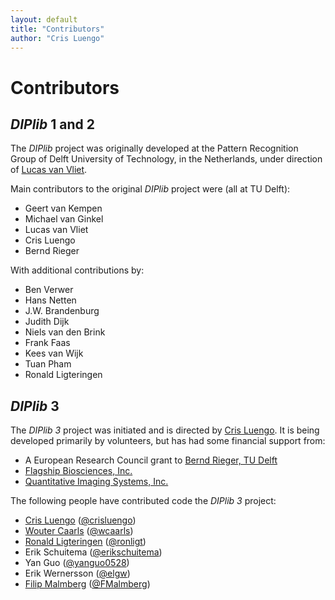 ```yaml
---
layout: default
title: "Contributors"
author: "Cris Luengo"
---
```


# Contributors

## *DIPlib* 1 and 2

The *DIPlib* project was originally developed at the Pattern Recognition
Group of Delft University of Technology, in the Netherlands, under direction
of [Lucas van Vliet](https://www.tudelft.nl/en/faculty-of-applied-sciences/about-faculty/dean/lucas-van-vliet/).

Main contributors to the original *DIPlib* project were (all at TU Delft):
* Geert van Kempen
* Michael van Ginkel
* Lucas van Vliet
* Cris Luengo
* Bernd Rieger

With additional contributions by:
* Ben Verwer
* Hans Netten
* J.W. Brandenburg
* Judith Dijk
* Niels van den Brink
* Frank Faas
* Kees van Wijk
* Tuan Pham
* Ronald Ligteringen

## *DIPlib* 3

The *DIPlib 3* project was initiated and is directed by [Cris Luengo](https://www.crisluengo.net).
It is being developed primarily by volunteers, but has had some financial support from:
* A European Research Council grant to [Bernd Rieger, TU Delft](http://homepage.tudelft.nl/z63s8/)
* [Flagship Biosciences, Inc.](http://www.flagshipbio.com)
* [Quantitative Imaging Systems, Inc.](http://www.qi-tissue.com)

The following people have contributed code the *DIPlib 3* project:
* [Cris Luengo](https://www.crisluengo.net) ([@crisluengo](https://github.com/crisluengo))
* [Wouter Caarls](https://wouter.caarls.org) ([@wcaarls](https://github.com/wcaarls))
* [Ronald Ligteringen](http://homepage.tudelft.nl/3a30t/) ([@ronligt](https://github.com/ronligt))
* Erik Schuitema ([@erikschuitema](https://github.com/erikschuitema))
* Yan Guo ([@yanguo0528](https://github.com/yanguo0528))
* Erik Wernersson ([@elgw](https://github.com/elgw))
* [Filip Malmberg](http://www.cb.uu.se/~filip/) ([@FMalmberg](https://github.com/FMalmberg))
